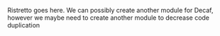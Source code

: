 Ristretto goes here. We can possibly create another module for Decaf, however we maybe need to create another module to decrease code duplication